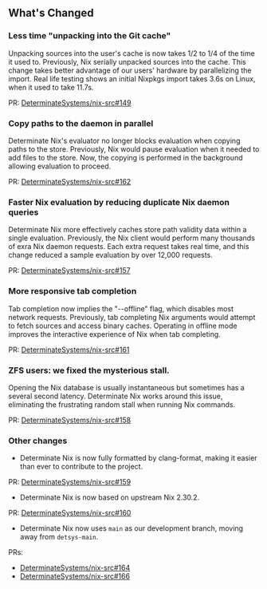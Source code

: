 ## What's Changed

### Less time "unpacking into the Git cache"

Unpacking sources into the user's cache is now takes 1/2 to 1/4 of the time it used to.
Previously, Nix serially unpacked sources into the cache.
This change takes better advantage of our users' hardware by parallelizing the import.
Real life testing shows an initial Nixpkgs import takes 3.6s on Linux, when it used to take 11.7s.

PR: [DeterminateSystems/nix-src#149](https://github.com/DeterminateSystems/nix-src/pull/149)

### Copy paths to the daemon in parallel

Determinate Nix's evaluator no longer blocks evaluation when copying paths to the store.
Previously, Nix would pause evaluation when it needed to add files to the store.
Now, the copying is performed in the background allowing evaluation to proceed.

PR: [DeterminateSystems/nix-src#162](https://github.com/DeterminateSystems/nix-src/pull/162)

### Faster Nix evaluation by reducing duplicate Nix daemon queries

Determinate Nix more effectively caches store path validity data within a single evaluation.
Previously, the Nix client would perform many thousands of exra Nix daemon requests.
Each extra request takes real time, and this change reduced a sample evaluation by over 12,000 requests.

PR: [DeterminateSystems/nix-src#157](https://github.com/DeterminateSystems/nix-src/pull/157)

### More responsive tab completion

Tab completion now implies the "--offline" flag, which disables most network requests.
Previously, tab completing Nix arguments would attempt to fetch sources and access binary caches.
Operating in offline mode improves the interactive experience of Nix when tab completing.

PR: [DeterminateSystems/nix-src#161](https://github.com/DeterminateSystems/nix-src/pull/161)

### ZFS users: we fixed the mysterious stall.

Opening the Nix database is usually instantaneous but sometimes has a several second latency.
Determinate Nix works around this issue, eliminating the frustrating random stall when running Nix commands.

PR: [DeterminateSystems/nix-src#158](https://github.com/DeterminateSystems/nix-src/pull/158)

### Other changes

* Determinate Nix is now fully formatted by clang-format, making it easier than ever to contribute to the project.

PR: [DeterminateSystems/nix-src#159](https://github.com/DeterminateSystems/nix-src/pull/159)

* Determinate Nix is now based on upstream Nix 2.30.2.

PR: [DeterminateSystems/nix-src#160](https://github.com/DeterminateSystems/nix-src/pull/160)

* Determinate Nix now uses `main` as our development branch, moving away from `detsys-main`.

PRs:
* [DeterminateSystems/nix-src#164](https://github.com/DeterminateSystems/nix-src/pull/164)
* [DeterminateSystems/nix-src#166](https://github.com/DeterminateSystems/nix-src/pull/166)

